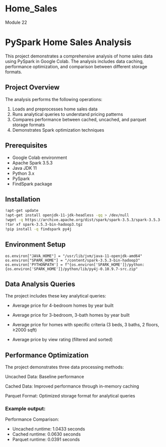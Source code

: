 # Home_Sales
Module 22

# PySpark Home Sales Analysis

This project demonstrates a comprehensive analysis of home sales data using PySpark in Google Colab. The analysis includes data caching, performance optimization, and comparison between different storage formats.

## Project Overview

The analysis performs the following operations:
1. Loads and preprocesses home sales data
2. Runs analytical queries to understand pricing patterns
3. Compares performance between cached, uncached, and parquet storage formats
4. Demonstrates Spark optimization techniques

## Prerequisites

- Google Colab environment
- Apache Spark 3.5.3
- Java JDK 11
- Python 3.x
- PySpark
- FindSpark package

## Installation

```bash
!apt-get update
!apt-get install openjdk-11-jdk-headless -qq > /dev/null
!wget -q https://archive.apache.org/dist/spark/spark-3.5.3/spark-3.5.3-bin-hadoop3.tgz
!tar xf spark-3.5.3-bin-hadoop3.tgz
!pip install -q findspark py4j
```


## Environment Setup
```import os
os.environ["JAVA_HOME"] = "/usr/lib/jvm/java-11-openjdk-amd64"
os.environ["SPARK_HOME"] = "/content/spark-3.5.3-bin-hadoop3"
os.environ['PYTHONPATH'] = f"{os.environ['SPARK_HOME']}/python:{os.environ['SPARK_HOME']}/python/lib/py4j-0.10.9.7-src.zip"
```

## Data Analysis Queries

The project includes these key analytical queries:

- Average price for 4-bedroom homes by year built

- Average price for 3-bedroom, 3-bath homes by year built

- Average price for homes with specific criteria (3 beds, 3 baths, 2 floors, ≥2000 sqft)

- Average price by view rating (filtered and sorted)

## Performance Optimization
The project demonstrates three data processing methods:

Uncached Data: Baseline performance

Cached Data: Improved performance through in-memory caching

Parquet Format: Optimized storage format for analytical queries

### Example output:

Performance Comparison:

- Uncached runtime: 1.0433 seconds
- Cached runtime:   0.0630 seconds
- Parquet runtime:  0.0391 seconds
